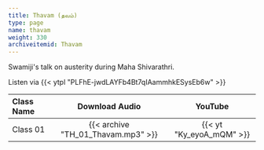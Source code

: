 ```yaml
---
title: Thavam (தவம்)
type: page
name: thavam
weight: 330
archiveitemid: Thavam
---
```


Swamiji's talk on austerity during Maha Shivarathri.

Listen via {{< ytpl "PLFhE-jwdLAYFb4Bt7qIAammhkESysEb6w" >}}

Class Name | Download Audio | YouTube
:---|:---:|:---:
Class 01 | {{< archive "TH_01_Thavam.mp3" >}} | {{< yt "Ky_eyoA_mQM" >}}
